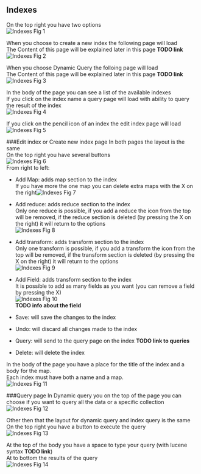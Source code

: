 ## Indexes
On the top right you have two options  
![Indexes Fig 1](/Work/docs/docs/studio/Images/Indexes1.PNG)

When you choose to create a new index the following page will load  
The Content of this page will be explained later in this page **TODO link**  
![Indexes Fig 2](/Work/docs/docs/studio/Images/Indexes2.PNG)  

When you choose Dynamic Query the folloing page will load  
The Content of this page will be explained later in this page **TODO link**  
![Indexes Fig 3](/Work/docs/docs/studio/Images/Indexes3.PNG) 

In the body of the page you can see a list of the available indexes  
If you click on the index name a query page will load with ability to query the result of the index  
![Indexes Fig 4](/Work/docs/docs/studio/Images/Indexes4.PNG) 

If you click on the pencil icon of an index the edit index page will load  
![Indexes Fig 5](/Work/docs/docs/studio/Images/Indexes5.PNG)  

###Edit index or Create new index page
In both pages the layout is the same  
On the top right you have several buttons  
![Indexes Fig 6](/Work/docs/docs/studio/Images/Indexes6.PNG)  
From right to left:  

- Add Map: adds map section to the index  
If you have more the one map you can delete extra maps with the X on the right![Indexes Fig 7](/Work/docs/docs/studio/Images/Indexes7.PNG) 

- Add reduce: adds reduce section to the index  
Only one reduce is possible, if you add a reduce the icon from the top will be removed, if the reduce section is deleted (by pressing the X on the right) it will return to the options  
![Indexes Fig 8](/Work/docs/docs/studio/Images/Indexes8.PNG) 

- Add transform: adds transform section to the index  
Only one transform is possible, if you add a transform the icon from the top will be removed, if the transform section is deleted (by pressing the X on the right) it will return to the options  
![Indexes Fig 9](/Work/docs/docs/studio/Images/Indexes9.PNG) 

- Add Field: adds transform section to the index  
It is possible to add as many fields as you want (you can remove a field by pressing the X)  
![Indexes Fig 10](/Work/docs/docs/studio/Images/Indexes10.PNG)  
**TODO info about the field**  
- Save: will save the changes to the index
- Undo: will discard all changes made to the index
- Query: will send to the query page on the index **TODO link to queries**
- Delete: will delete the index

In the body of the page you have a place for the title of the index and a body for the map.  
Each index must have both a name and a map.  
![Indexes Fig 11](/Work/docs/docs/studio/Images/Indexes11.PNG)

###Query page
In Dynamic query you on the top of the page you can choose if you want to query all the data or a specific collection  
![Indexes Fig 12](/Work/docs/docs/studio/Images/Indexes12.PNG)

Other then that the layout for dynamic query and index query is the same  
On the top right you have a button to execute the query  
![Indexes Fig 13](/Work/docs/docs/studio/Images/Indexes13.PNG)  

At the top of the body you have a space to type your query (with lucene syntax **TODO link**)  
At to bottom the results of the query  
![Indexes Fig 14](/Work/docs/docs/studio/Images/Indexes14.PNG) 
